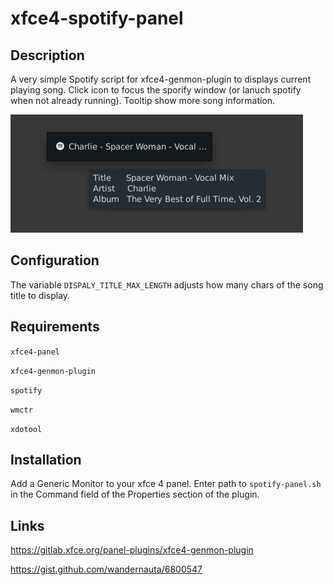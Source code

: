 # xfce4-spotify-panel

## Description 
A very simple Spotify script for xfce4-genmon-plugin to displays current playing song. Click icon to focus the sporify window (or lanuch spotify when not already running). Tooltip show more song information. 

![](screenshot.png)

## Configuration 
The variable `DISPALY_TITLE_MAX_LENGTH` adjusts how many chars of the song title to display. 

## Requirements
`xfce4-panel`

`xfce4-genmon-plugin`

`spotify`

`wmctr`

`xdotool`

## Installation

Add a Generic Monitor to your xfce 4 panel. Enter path to `spotify-panel.sh` in the Command field of the Properties section of the plugin. 


## Links

https://gitlab.xfce.org/panel-plugins/xfce4-genmon-plugin

https://gist.github.com/wandernauta/6800547


